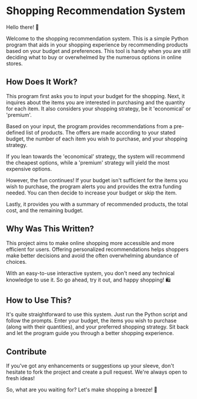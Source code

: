 # Shopping Recommendation System

Hello there! 👋 

Welcome to the shopping recommendation system. This is a simple Python program that aids in your shopping experience by recommending products based on your budget and preferences. This tool is handy when you are still deciding what to buy or overwhelmed by the numerous options in online stores.

## How Does It Work?

This program first asks you to input your budget for the shopping. Next, it inquires about the items you are interested in purchasing and the quantity for each item. It also considers your shopping strategy, be it 'economical' or 'premium'.

Based on your input, the program provides recommendations from a pre-defined list of products. The offers are made according to your stated budget, the number of each item you wish to purchase, and your shopping strategy. 

If you lean towards the 'economical' strategy, the system will recommend the cheapest options, while a 'premium' strategy will yield the most expensive options.

However, the fun continues! If your budget isn't sufficient for the items you wish to purchase, the program alerts you and provides the extra funding needed. You can then decide to increase your budget or skip the item. 

Lastly, it provides you with a summary of recommended products, the total cost, and the remaining budget.

## Why Was This Written?

This project aims to make online shopping more accessible and more efficient for users. Offering personalized recommendations helps shoppers make better decisions and avoid the often overwhelming abundance of choices.

With an easy-to-use interactive system, you don't need any technical knowledge to use it. So go ahead, try it out, and happy shopping! 🛍️

## How to Use This?

It's quite straightforward to use this system. Just run the Python script and follow the prompts. Enter your budget, the items you wish to purchase (along with their quantities), and your preferred shopping strategy. Sit back and let the program guide you through a better shopping experience.

## Contribute

If you've got any enhancements or suggestions up your sleeve, don't hesitate to fork the project and create a pull request. We're always open to fresh ideas!

So, what are you waiting for? Let's make shopping a breeze! 🎉
